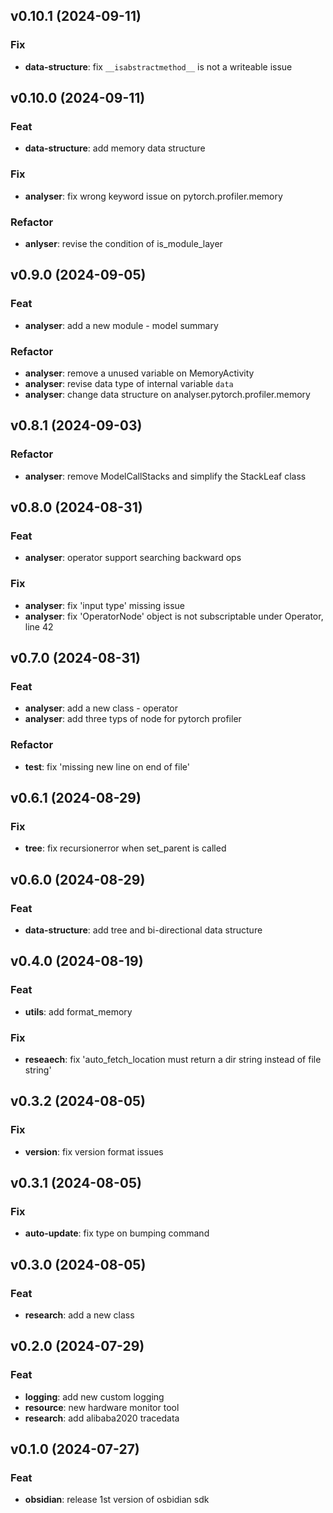 ## v0.10.1 (2024-09-11)

### Fix

- **data-structure**: fix `__isabstractmethod__` is not a writeable issue

## v0.10.0 (2024-09-11)

### Feat

- **data-structure**: add memory data structure

### Fix

- **analyser**: fix wrong keyword issue on pytorch.profiler.memory

### Refactor

- **anlyser**: revise the condition of is_module_layer

## v0.9.0 (2024-09-05)

### Feat

- **analyser**: add a new module - model summary

### Refactor

- **analyser**: remove a unused variable on MemoryActivity
- **analyser**: revise data type of internal variable `data`
- **analyser**: change data structure on analyser.pytorch.profiler.memory

## v0.8.1 (2024-09-03)

### Refactor

- **analyser**: remove ModelCallStacks and simplify the StackLeaf class

## v0.8.0 (2024-08-31)

### Feat

- **analyser**: operator support searching backward ops

### Fix

- **analyser**: fix 'input type' missing issue
- **analyser**: fix 'OperatorNode' object is not subscriptable under Operator, line 42

## v0.7.0 (2024-08-31)

### Feat

- **analyser**: add a new class - operator
- **analyser**: add three typs of node for pytorch profiler

### Refactor

- **test**: fix 'missing new line on end of file'

## v0.6.1 (2024-08-29)

### Fix

- **tree**: fix recursionerror when set_parent is called

## v0.6.0 (2024-08-29)

### Feat

- **data-structure**: add tree and bi-directional data structure

## v0.4.0 (2024-08-19)

### Feat

- **utils**: add format_memory

### Fix

- **reseaech**: fix 'auto_fetch_location must return a dir string instead of file string'

## v0.3.2 (2024-08-05)

### Fix

- **version**: fix version format issues

## v0.3.1 (2024-08-05)

### Fix

- **auto-update**: fix type on bumping command

## v0.3.0 (2024-08-05)

### Feat

- **research**: add a new class

## v0.2.0 (2024-07-29)

### Feat

- **logging**: add new custom logging
- **resource**: new hardware monitor tool
- **research**: add alibaba2020 tracedata

## v0.1.0 (2024-07-27)

### Feat

- **obsidian**: release 1st version of osbidian sdk

